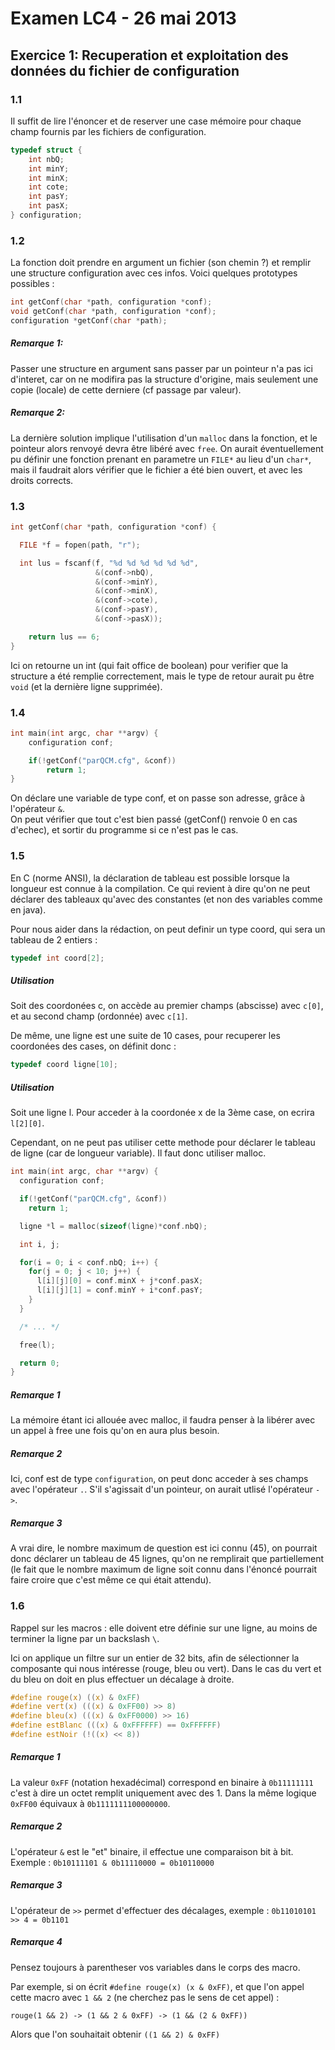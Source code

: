 # Examen LC4 - 26 mai 2013

## Exercice 1: Recuperation et exploitation des données du fichier de configuration

### 1.1

Il suffit de lire l'énoncer et de reserver une case mémoire pour chaque champ fournis par les fichiers de configuration.
```c
typedef struct {
    int nbQ;
    int minY;
    int minX;
    int cote;
    int pasY;
    int pasX;
} configuration;
```

### 1.2
La fonction doit prendre en argument un fichier (son chemin ?) et remplir une structure configuration avec ces infos. Voici quelques prototypes possibles :
```c
int getConf(char *path, configuration *conf);
void getConf(char *path, configuration *conf);
configuration *getConf(char *path);
```
##### Remarque 1:
Passer une structure en argument sans passer par un pointeur n'a pas ici d'interet, car on ne modifira pas la structure d'origine, mais seulement une copie (locale) de cette derniere (cf passage par valeur).

##### Remarque 2:
La dernière solution implique l'utilisation d'un `malloc` dans la fonction, et le pointeur alors renvoyé devra être libéré avec `free`.
On aurait éventuellement pu définir une fonction prenant en parametre un `FILE*` au lieu d'un `char*`, mais il faudrait alors vérifier que le fichier a été bien ouvert, et avec les droits corrects.

### 1.3
```c
int getConf(char *path, configuration *conf) {

  FILE *f = fopen(path, "r");

  int lus = fscanf(f, "%d %d %d %d %d %d",
                   &(conf->nbQ),
                   &(conf->minY),
                   &(conf->minX),
                   &(conf->cote),
                   &(conf->pasY),
                   &(conf->pasX));

    return lus == 6;
}
```
Ici on retourne un int (qui fait office de boolean) pour verifier que la structure a été remplie correctement, mais le type de retour aurait pu être `void` (et la dernière ligne supprimée).

### 1.4
```c
int main(int argc, char **argv) {
    configuration conf;

    if(!getConf("parQCM.cfg", &conf))
        return 1;
}
```
On déclare une variable de type conf, et on passe son adresse, grâce à l'opérateur `&`.  
On peut vérifier que tout c'est bien passé (getConf() renvoie 0 en cas d'echec), et sortir du programme si ce n'est pas le cas.

### 1.5

En C (norme ANSI), la déclaration de tableau est possible lorsque la longueur est connue à la compilation. Ce qui revient à dire qu'on ne peut déclarer des tableaux qu'avec des constantes (et non des variables comme en java).

Pour nous aider dans la rédaction, on peut definir un type coord, qui sera un tableau de 2 entiers :
```c
typedef int coord[2];
```
##### Utilisation
Soit des coordonées c, on accède au premier champs (abscisse) avec `c[0]`, et au second champ (ordonnée) avec `c[1]`.

De même, une ligne est une suite de 10 cases, pour recuperer les coordonées des cases, on définit donc :
```c
typedef coord ligne[10];
```
##### Utilisation
Soit une ligne l. Pour acceder à la coordonée x de la 3ème case, on ecrira `l[2][0]`.

Cependant, on ne peut pas utiliser cette methode pour déclarer le tableau de ligne (car de longueur variable). Il faut donc utiliser malloc.

```c
int main(int argc, char **argv) {
  configuration conf;

  if(!getConf("parQCM.cfg", &conf))
    return 1;

  ligne *l = malloc(sizeof(ligne)*conf.nbQ);

  int i, j;

  for(i = 0; i < conf.nbQ; i++) {
    for(j = 0; j < 10; j++) {
      l[i][j][0] = conf.minX + j*conf.pasX;
      l[i][j][1] = conf.minY + i*conf.pasY;
    }
  }

  /* ... */

  free(l);

  return 0;
}
```
##### Remarque 1
La mémoire étant ici allouée avec malloc, il faudra penser à la libérer avec un appel à free une fois qu'on en aura plus besoin.

##### Remarque 2
Ici, conf est de type `configuration`, on peut donc acceder à ses champs avec l'opérateur `.`. S'il s'agissait d'un pointeur, on aurait utlisé l'opérateur `->`.

##### Remarque 3
A vrai dire, le nombre maximum de question est ici connu (45), on pourrait donc déclarer un tableau de 45 lignes, qu'on ne remplirait que partiellement (le fait que le nombre maximum de ligne soit connu dans l'énoncé pourrait faire croire que c'est même ce qui était attendu).

### 1.6

Rappel sur les macros : elle doivent etre définie sur une ligne, au moins de terminer la ligne par un backslash `\`.

Ici on applique un filtre sur un entier de 32 bits, afin de sélectionner la composante qui nous intéresse (rouge, bleu ou vert). Dans le cas du vert et du bleu on doit en plus effectuer un décalage à droite.

```c
#define rouge(x) ((x) & 0xFF)
#define vert(x) (((x) & 0xFF00) >> 8)
#define bleu(x) (((x) & 0xFF0000) >> 16)
#define estBlanc (((x) & 0xFFFFFF) == 0xFFFFFF)
#define estNoir (!((x) << 8))
```

##### Remarque 1
La valeur `0xFF` (notation hexadécimal) correspond en binaire à `0b11111111` c'est à dire un octet remplit uniquement avec des 1. Dans la même logique `0xFF00` équivaux à `0b1111111100000000`.

##### Remarque 2
L'opérateur `&` est le "et" binaire, il effectue une comparaison bit à bit. Exemple : `0b10111101 & 0b11110000 = 0b10110000`

##### Remarque 3
L'opérateur de `>>` permet d'effectuer des décalages, exemple : `0b11010101 >> 4 = 0b1101`

##### Remarque 4
Pensez toujours à parentheser vos variables dans le corps des macro.

Par exemple, si on écrit `#define rouge(x) (x & 0xFF)`, et que l'on appel cette macro avec `1 && 2` (ne cherchez pas le sens de cet appel) :
```
rouge(1 && 2) -> (1 && 2 & 0xFF) -> (1 && (2 & 0xFF))
```
Alors que l'on souhaitait obtenir `((1 && 2) & 0xFF)`
